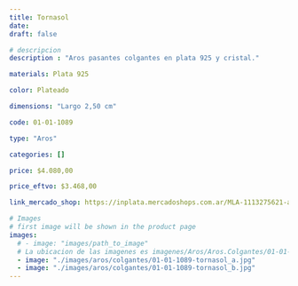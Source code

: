 ```yaml
---
title: Tornasol
date: 
draft: false

# descripcion
description : "Aros pasantes colgantes en plata 925 y cristal."

materials: Plata 925

color: Plateado

dimensions: "Largo 2,50 cm"

code: 01-01-1089

type: "Aros"

categories: []

price: $4.080,00

price_eftvo: $3.468,00

link_mercado_shop: https://inplata.mercadoshops.com.ar/MLA-1113275621-aros-plata-925-y-cristal-tornasol-_JM

# Images
# first image will be shown in the product page
images:
  # - image: "images/path_to_image"
  # La ubicacion de las imagenes es imagenes/Aros/Aros.Colgantes/01-01-1089-tornasol
  - image: "./images/aros/colgantes/01-01-1089-tornasol_a.jpg"
  - image: "./images/aros/colgantes/01-01-1089-tornasol_b.jpg"
---
```

